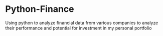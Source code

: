 # Python-Finance
Using python to analyze financial data from various companies to analyze their performance and potential for investment in my personal portfolio
